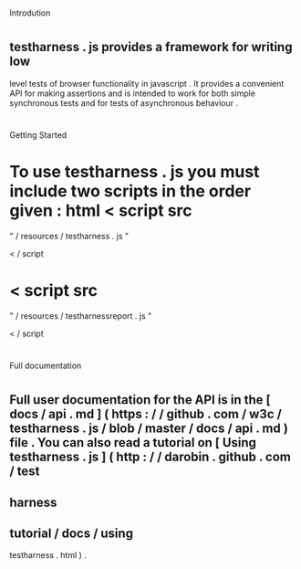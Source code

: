 #
#
Introdution
#
#
testharness
.
js
provides
a
framework
for
writing
low
-
level
tests
of
browser
functionality
in
javascript
.
It
provides
a
convenient
API
for
making
assertions
and
is
intended
to
work
for
both
simple
synchronous
tests
and
for
tests
of
asynchronous
behaviour
.
#
#
Getting
Started
#
#
To
use
testharness
.
js
you
must
include
two
scripts
in
the
order
given
:
html
<
script
src
=
"
/
resources
/
testharness
.
js
"
>
<
/
script
>
<
script
src
=
"
/
resources
/
testharnessreport
.
js
"
>
<
/
script
>
#
#
Full
documentation
#
#
Full
user
documentation
for
the
API
is
in
the
[
docs
/
api
.
md
]
(
https
:
/
/
github
.
com
/
w3c
/
testharness
.
js
/
blob
/
master
/
docs
/
api
.
md
)
file
.
You
can
also
read
a
tutorial
on
[
Using
testharness
.
js
]
(
http
:
/
/
darobin
.
github
.
com
/
test
-
harness
-
tutorial
/
docs
/
using
-
testharness
.
html
)
.
